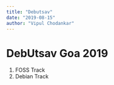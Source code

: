 ```yaml
---
title: "Debutsav"
date: "2019-08-15"
author: "Vipul Chodankar"
---
```


# DebUtsav Goa 2019

1. FOSS Track
1. Debian Track
